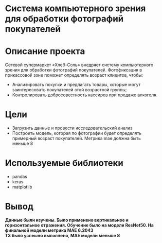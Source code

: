 # Система компьютерного зрения для обработки фотографий покупателей
# Описание проекта
Сетевой супермаркет «Хлеб-Соль» внедряет систему компьютерного зрения для обработки фотографий покупателей. Фотофиксация в прикассовой зоне поможет определять возраст клиентов, чтобы:
* Анализировать покупки и предлагать товары, которые могут заинтересовать покупателей этой возрастной группы;
* Контролировать добросовестность кассиров при продаже алкоголя.

# Цели
* Загрузить данные и провести исследовательский анализ
* Построить модель, которая по фотографии будет определять примерный возраст покупателей. Метрика mae должна быть меньше 8
  
# Используемые библиотеки
* pandas
* keras
* matplotlib
# Вывод
**Данные были изучены. Было применено вертикальное и горизонтальное отражения. Обучение было на модели ResNet50. На финальной модели метрика MAE 6.2043**<br>
**ТЗ было успешно выполнено, MAE модели меньше 8**

